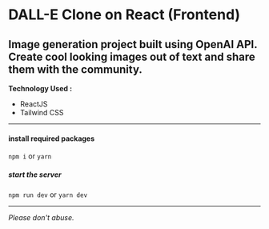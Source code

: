 # **DALL-E Clone on React (Frontend)**

## Image generation project built using OpenAI API. Create cool looking images out of text and share them with the community.

**Technology Used :**

- ReactJS
- Tailwind CSS

---

#### install required packages

`npm i`
or
`yarn`

##### start the server

`npm run dev`
or
`yarn dev`

---

_Please don't abuse._
